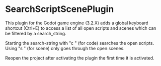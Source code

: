 # SearchScriptScenePlugin
This plugin for the Godot game engine (3.2.X) adds a global keyboard shortcut (Ctrl+E) to access a list of all open scripts and scenes which can be filtered by a search_string.

Starting the search-string with \"c \" (for code) searches the open scripts.
Using  \"s \" (for scene) only goes through the open scenes.

Reopen the project after activating the plugin the first time it is activated.
